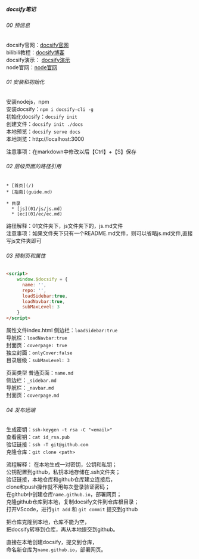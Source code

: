 ##### docsify笔记
###### 00 预信息
docsify官网：[docsify官网](https://docsify.js.org/#/zh-cn/)  
bilibili教程：[docsify博客](https://www.bilibili.com/video/BV1kT4y1T7wY/?spm_id_from=333.337.search-card.all.click&)  
docsify演示： [docsify演示](https://thinkaboutai.github.io)  
node官网：[node官网](https://nodejs.org/en/download/)  
###### 01 安装和初始化
安装nodejs，npm  
安装docsify：`npm i docsify-cli -g`  
初始化docsify：`docsify init`  
创建文件：`docsify init ./docs`  
本地预览：`docsify serve docs`  
本地浏览：http://localhost:3000  

注意事项：在markdown中修改以后【Ctrl】+【S】保存
###### 02 层级页面的路径引用
```
* [首页](/)  
* [指南](guide.md)

* 目录
  * [js](01/js/js.md)
  * [ec](01/ec/ec.md)
```
路径解释：01文件夹下，js文件夹下的，js.md文件  
注意事项：如果文件夹下只有一个README.md文件，则可以省略js.md文件,直接写js文件夹即可
###### 03 预制页和属性
```html
<script>
    window.$docsify = {
      name: '',
      repo: '',
      loadSidebar:true,
      loadNavbar:true,
      subMaxLevel: 3
    }
</script>
```
属性文件index.html
侧边栏：`loadSidebar:true`  
导航栏：`loadNavbar:true`  
封面页：`coverpage: true`  
独立封面：`onlyCover:false`  
目录层级：`subMaxLevel: 3`  

页面类型
普通页面：`name.md`  
侧边栏：`_sidebar.md`  
导航栏：`_navbar.md`  
封面页：`coverpage.md`
###### 04 发布远端
生成密钥：`ssh-keygen -t rsa -C "<email>"`  
查看密钥：`cat id_rsa.pub`  
验证链接：`ssh -T git@github.com`  
克隆仓库：`git clone <path>`  

流程解释：
在本地生成一对密钥，公钥和私钥；  
公钥配置到github，私钥本地存储在.ssh文件夹；  
验证链接，本地仓库和github仓库建立连接后，  
clone和push操作就不用每次登录验证密码；  
在github中创建仓库`name.github.io`，部署网页；  
克隆github仓库到本地，复制docsify文件到仓库根目录；  
打开VScode，进行`git add` 和 `git commit` 提交到github  

把仓库克隆到本地，仓库不能为空，  
把docsify转移到仓库，再从本地提交到github。

直接在本地创建docsify，提交到仓库，  
命名新仓库为`name.github.io`，部署网页。